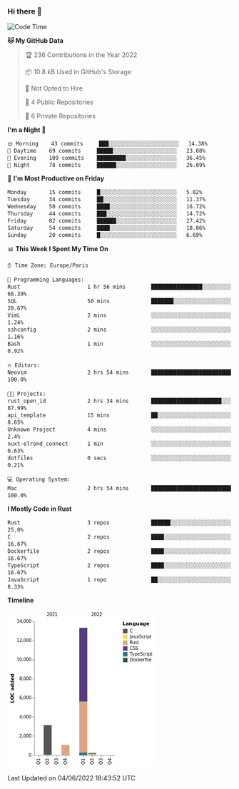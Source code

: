 ### Hi there 👋

<!--START_SECTION:waka-->
![Code Time](http://img.shields.io/badge/Code%20Time-0%20secs-blue)

**🐱 My GitHub Data** 

> 🏆 236 Contributions in the Year 2022
 > 
> 📦 10.8 kB Used in GitHub's Storage 
 > 
> 🚫 Not Opted to Hire
 > 
> 📜 4 Public Repositories 
 > 
> 🔑 6 Private Repositories  
 > 
**I'm a Night 🦉** 

```text
🌞 Morning    43 commits     ███░░░░░░░░░░░░░░░░░░░░░░   14.38% 
🌆 Daytime    69 commits     █████░░░░░░░░░░░░░░░░░░░░   23.08% 
🌃 Evening    109 commits    █████████░░░░░░░░░░░░░░░░   36.45% 
🌙 Night      78 commits     ██████░░░░░░░░░░░░░░░░░░░   26.09%

```
📅 **I'm Most Productive on Friday** 

```text
Monday       15 commits     █░░░░░░░░░░░░░░░░░░░░░░░░   5.02% 
Tuesday      34 commits     ██░░░░░░░░░░░░░░░░░░░░░░░   11.37% 
Wednesday    50 commits     ████░░░░░░░░░░░░░░░░░░░░░   16.72% 
Thursday     44 commits     ███░░░░░░░░░░░░░░░░░░░░░░   14.72% 
Friday       82 commits     ██████░░░░░░░░░░░░░░░░░░░   27.42% 
Saturday     54 commits     ████░░░░░░░░░░░░░░░░░░░░░   18.06% 
Sunday       20 commits     █░░░░░░░░░░░░░░░░░░░░░░░░   6.69%

```


📊 **This Week I Spent My Time On** 

```text
⌚︎ Time Zone: Europe/Paris

💬 Programming Languages: 
Rust                     1 hr 56 mins        ████████████████░░░░░░░░░   66.39% 
SQL                      50 mins             ███████░░░░░░░░░░░░░░░░░░   28.67% 
VimL                     2 mins              ░░░░░░░░░░░░░░░░░░░░░░░░░   1.24% 
sshconfig                2 mins              ░░░░░░░░░░░░░░░░░░░░░░░░░   1.16% 
Bash                     1 min               ░░░░░░░░░░░░░░░░░░░░░░░░░   0.92%

🔥 Editors: 
Neovim                   2 hrs 54 mins       █████████████████████████   100.0%

🐱‍💻 Projects: 
rust_open_id             2 hrs 34 mins       ██████████████████████░░░   87.99% 
api_template             15 mins             ██░░░░░░░░░░░░░░░░░░░░░░░   8.65% 
Unknown Project          4 mins              ░░░░░░░░░░░░░░░░░░░░░░░░░   2.4% 
nuxt-elrond_connect      1 min               ░░░░░░░░░░░░░░░░░░░░░░░░░   0.63% 
dotfiles                 0 secs              ░░░░░░░░░░░░░░░░░░░░░░░░░   0.21%

💻 Operating System: 
Mac                      2 hrs 54 mins       █████████████████████████   100.0%

```

**I Mostly Code in Rust** 

```text
Rust                     3 repos             ██████░░░░░░░░░░░░░░░░░░░   25.0% 
C                        2 repos             ████░░░░░░░░░░░░░░░░░░░░░   16.67% 
Dockerfile               2 repos             ████░░░░░░░░░░░░░░░░░░░░░   16.67% 
TypeScript               2 repos             ████░░░░░░░░░░░░░░░░░░░░░   16.67% 
JavaScript               1 repo              ██░░░░░░░░░░░░░░░░░░░░░░░   8.33%

```


**Timeline**

![Chart not found](https://raw.githubusercontent.com/nu-wa/nu-wa/main/charts/bar_graph.png) 


 Last Updated on 04/06/2022 18:43:52 UTC
<!--END_SECTION:waka-->

<!--
**nu-wa/nu-wa** is a ✨ _special_ ✨ repository because its `README.md` (this file) appears on your GitHub profile.

Here are some ideas to get you started:

- 🔭 I’m currently working on ...
- 🌱 I’m currently learning ...
- 👯 I’m looking to collaborate on ...
- 🤔 I’m looking for help with ...
- 💬 Ask me about ...
- 📫 How to reach me: ...
- 😄 Pronouns: ...
- ⚡ Fun fact: ...
-->
